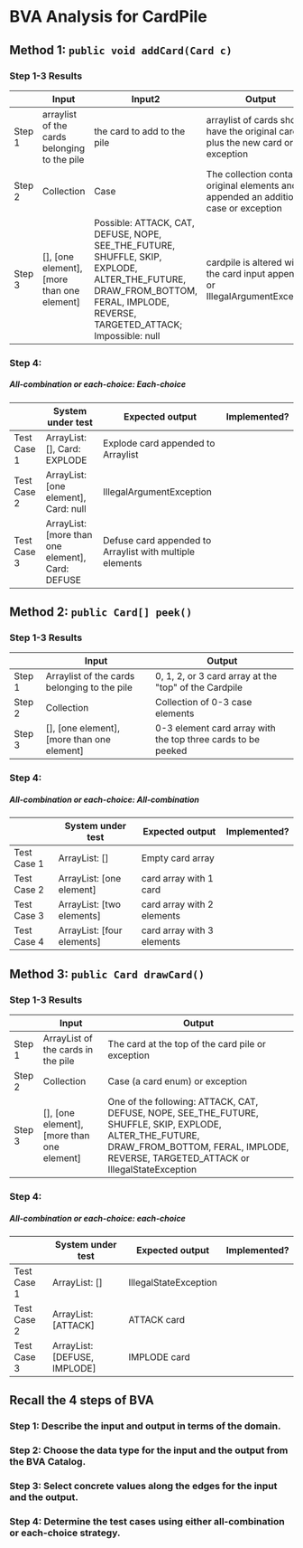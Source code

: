 # BVA Analysis for CardPile

## Method 1: ```public void addCard(Card c)```
### Step 1-3 Results
|        | Input                                                            | Input2                                                                                                                                                                      | Output                                                                                     |
|--------|------------------------------------------------------------------|-----------------------------------------------------------------------------------------------------------------------------------------------------------------------------|--------------------------------------------------------------------------------------------|
| Step 1 | arraylist of the cards belonging to the pile                     | the card to add to the pile                                                                                                                                                 | arraylist of cards should have the original cards plus the new card or exception           |
| Step 2 | Collection                                                       | Case                                                                                                                                                                        | The collection contains original elements and is appended an additional case  or exception |
| Step 3 | [], [one element], [more than one element]                       | Possible: ATTACK, CAT, DEFUSE, NOPE, SEE_THE_FUTURE, SHUFFLE, SKIP, EXPLODE, ALTER_THE_FUTURE, DRAW_FROM_BOTTOM, FERAL, IMPLODE, REVERSE, TARGETED_ATTACK; Impossible: null | cardpile is altered with the card input appended or IllegalArgumentException               |
### Step 4:
##### All-combination or each-choice: Each-choice

|             | System under test                                | Expected output                                          | Implemented? |
|-------------|--------------------------------------------------|----------------------------------------------------------|--------------|
| Test Case 1 | ArrayList: [], Card: EXPLODE                     | Explode card appended to Arraylist                       |              |
| Test Case 2 | ArrayList: [one element], Card: null             | IllegalArgumentException                                 |              |
| Test Case 3 | ArrayList: [more than one element], Card: DEFUSE | Defuse card appended to Arraylist with multiple elements |              |


## Method 2: ```public Card[] peek()```
### Step 1-3 Results
|        | Input                                        | Output                                                       |
|--------|----------------------------------------------|--------------------------------------------------------------|
| Step 1 | Arraylist of the cards belonging to the pile | 0, 1, 2, or 3 card array at the "top" of the Cardpile        |
| Step 2 | Collection                                   | Collection of 0-3 case elements                              |
| Step 3 | [], [one element], [more than one element]   | 0-3 element card array with the top three cards to be peeked |
### Step 4:
##### All-combination or each-choice: All-combination

|              | System under test          | Expected output            | Implemented? |
|--------------|----------------------------|----------------------------|--------------|
| Test Case 1  | ArrayList: []              | Empty card array           |              |
| Test Case 2  | ArrayList: [one element]   | card array with 1 card     |              |
| Test Case 3  | ArrayList: [two elements]  | card array with 2 elements |              |
| Test Case 4  | ArrayList: [four elements] | card array with 3 elements |              |


## Method 3: ```public Card drawCard()```
### Step 1-3 Results
|        | Input                                       | Output                                                                                                                                                                                         |
|--------|---------------------------------------------|------------------------------------------------------------------------------------------------------------------------------------------------------------------------------------------------|
| Step 1 | ArrayList of the cards in the pile          | The card at the top of the card pile or exception                                                                                                                                              |
| Step 2 | Collection                                  | Case (a card enum) or exception                                                                                                                                                                |
| Step 3 | [], [one element], [more than one element]  | One of the following: ATTACK, CAT, DEFUSE, NOPE, SEE_THE_FUTURE, SHUFFLE, SKIP, EXPLODE, ALTER_THE_FUTURE, DRAW_FROM_BOTTOM, FERAL, IMPLODE, REVERSE, TARGETED_ATTACK or IllegalStateException |
### Step 4:
##### All-combination or each-choice: each-choice

|              | System under test            | Expected output       | Implemented? |
|--------------|------------------------------|-----------------------|--------------|
| Test Case 1  | ArrayList: []                | IllegalStateException |              |
| Test Case 2  | ArrayList: [ATTACK]          | ATTACK card           |              |
| Test Case 3  | ArrayList: [DEFUSE, IMPLODE] | IMPLODE card          |              |


## Recall the 4 steps of BVA
### Step 1: Describe the input and output in terms of the domain.
### Step 2: Choose the data type for the input and the output from the BVA Catalog.
### Step 3: Select concrete values along the edges for the input and the output.
### Step 4: Determine the test cases using either all-combination or each-choice strategy.
